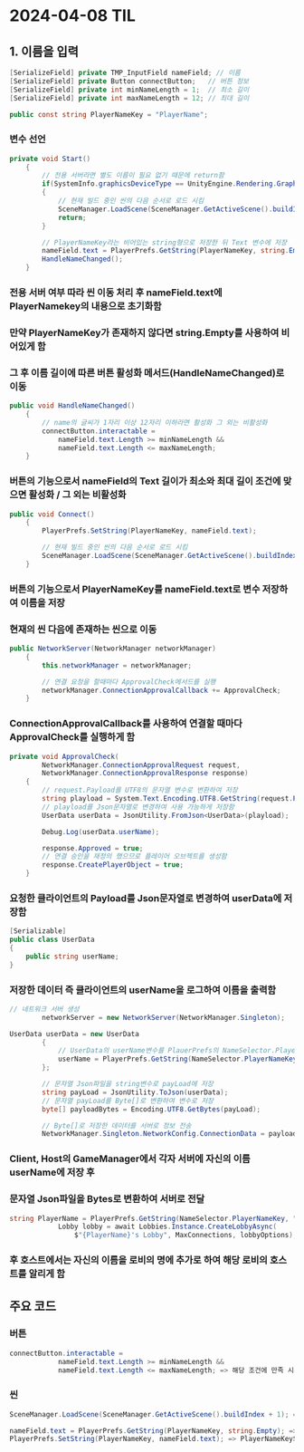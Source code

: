 # 2024-04-08 TIL

## 1. 이름을 입력

```cs
[SerializeField] private TMP_InputField nameField; // 이름
[SerializeField] private Button connectButton;   // 버튼 정보
[SerializeField] private int minNameLength = 1;  // 최소 길이
[SerializeField] private int maxNameLength = 12; // 최대 길이

public const string PlayerNameKey = "PlayerName";
```
### 변수 선언

```cs
private void Start()
    {
        // 전용 서버라면 별도 이름이 필요 없기 때문에 return함
        if(SystemInfo.graphicsDeviceType == UnityEngine.Rendering.GraphicsDeviceType.Null)
        {
            // 현재 빌드 중인 씬의 다음 순서로 로드 시킴
            SceneManager.LoadScene(SceneManager.GetActiveScene().buildIndex + 1);
            return;
        }

        // PlayerNameKey라는 비어있는 string형으로 저장한 뒤 Text 변수에 저장
        nameField.text = PlayerPrefs.GetString(PlayerNameKey, string.Empty);
        HandleNameChanged();
    }
```
### 전용 서버 여부 따라 씬 이동 처리 후 nameField.text에 PlayerNamekey의 내용으로 초기화함
### 만약 PlayerNameKey가 존재하지 않다면 string.Empty를 사용하여 비어있게 함
### 그 후 이름 길이에 따른 버튼 활성화 메서드(HandleNameChanged)로 이동

```cs
public void HandleNameChanged()
    {
        // name의 글씨가 1자리 이상 12자리 이하라면 활성화 그 외는 비활성화
        connectButton.interactable = 
            nameField.text.Length >= minNameLength &&
            nameField.text.Length <= maxNameLength;
    }
```
### 버튼의 기능으로서 nameField의 Text 길이가 최소와 최대 길이 조건에 맞으면 활성화 / 그 외는 비활성화

```cs
public void Connect()
    {
        PlayerPrefs.SetString(PlayerNameKey, nameField.text);

        // 현재 빌드 중인 씬의 다음 순서로 로드 시킴
        SceneManager.LoadScene(SceneManager.GetActiveScene().buildIndex + 1);
    }
```
### 버튼의 기능으로서 PlayerNameKey를 nameField.text로 변수 저장하여 이름을 저장
### 현재의 씬 다음에 존재하는 씬으로 이동

```cs
public NetworkServer(NetworkManager networkManager)
    {
        this.networkManager = networkManager;

        // 연결 요청을 할때마다 ApprovalCheck메서드를 실행
        networkManager.ConnectionApprovalCallback += ApprovalCheck;
    }
```
### ConnectionApprovalCallback를 사용하여 연결할 때마다 ApprovalCheck를 실행하게 함

```cs
private void ApprovalCheck(
        NetworkManager.ConnectionApprovalRequest request, 
        NetworkManager.ConnectionApprovalResponse response)
    {
        // request.Payload를 UTF8의 문자열 변수로 변환하여 저장
        string playload = System.Text.Encoding.UTF8.GetString(request.Payload);
        // playload를 Json문자열로 변경하여 사용 가능하게 저장함
        UserData userData = JsonUtility.FromJson<UserData>(playload);

        Debug.Log(userData.userName);

        response.Approved = true;
        // 연결 승인을 재정의 했으므로 플레이어 오브젝트를 생성함
        response.CreatePlayerObject = true;
    }
```
### 요청한 클라이언트의 Payload를 Json문자열로 변경하여 userData에 저장함

```cs
[Serializable]
public class UserData
{
    public string userName;
}
```
### 저장한 데이터 즉 클라이언트의 userName을 로그하여 이름을 출력함

```cs
// 네트워크 서버 생성
        networkServer = new NetworkServer(NetworkManager.Singleton);

UserData userData = new UserData
        {
            // UserData의 userName변수를 PlauerPrefs의 NameSelector.PlayerNameKey에서 가져옴
            userName = PlayerPrefs.GetString(NameSelector.PlayerNameKey, "Missing Name")
        };

        // 문자열 Json파일을 string변수로 payLoad에 저장
        string payLoad = JsonUtility.ToJson(userData);
        // 문자열 payLoad를 Byte[]로 변환하여 변수로 저장
        byte[] payloadBytes = Encoding.UTF8.GetBytes(payLoad);

        // Byte[]로 저장한 데이터를 서버로 정보 전송
        NetworkManager.Singleton.NetworkConfig.ConnectionData = payloadBytes;
```
### Client, Host의 GameManager에서 각자 서버에 자신의 이름 userName에 저장 후
### 문자열 Json파일을 Bytes로 변환하여 서버로 전달

```cs
string PlayerName = PlayerPrefs.GetString(NameSelector.PlayerNameKey, "unknown Lobby");
            Lobby lobby = await Lobbies.Instance.CreateLobbyAsync(
                $"{PlayerName}'s Lobby", MaxConnections, lobbyOptions);
```
### 후 호스트에서는 자신의 이름을 로비의 명에 추가로 하여 해당 로비의 호스트를 알리게 함


## 주요 코드
### 버튼
```cs
connectButton.interactable = 
            nameField.text.Length >= minNameLength &&
            nameField.text.Length <= maxNameLength; => 해당 조건에 만족 시 버튼 활성화 / 아니라면 비활성화
```

### 씬
```cs
SceneManager.LoadScene(SceneManager.GetActiveScene().buildIndex + 1); => 현재 사용 중인 씬을 다음 순서의 씬으로 로드
```

```cs
nameField.text = PlayerPrefs.GetString(PlayerNameKey, string.Empty); => nameField.text에 PlayerNameKey에 저장된 value값으로 저장 / 만약 value가 없다면 string.Empty로 저장
PlayerPrefs.SetString(PlayerNameKey, nameField.text); => PlayerNameKey의 변수에 nameField.text를 value로 저장
```
